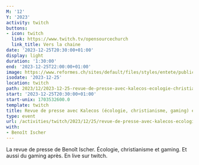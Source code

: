 ```yaml
---
M: '12'
Y: '2023'
activity: twitch
buttons:
- icon: twitch
  link: https://www.twitch.tv/opensourcechurch
  link_title: Vers la chaine
date: '2023-12-25T20:30:00+01:00'
display: light
duration: '1:30:00'
end: '2023-12-25T22:00:00+01:00'
image: https://www.reformes.ch/sites/default/files/styles/entete/public/data/images/comm/257/Beno%C3%AEt%20Ischer.jpg
isodate: '2023-12-25'
location: twitch
path: 2023/12/2023-12-25-revue-de-presse-avec-kalecos-ecologie-christianisme-gaming-et-gaming.md
start: '2023-12-25T20:30:00+01:00'
start-unix: 1703532600.0
template: twitch
title: Revue de presse avec Kalecos (écologie, christianisme, gaming) et gaming
type: event
url: /activities/twitch/2023/12/25/revue-de-presse-avec-kalecos-ecologie-christianisme-gaming-et-gaming
with:
- Benoît Ischer
---
```

La revue de presse de Benoît Ischer. Écologie, christianisme et gaming. Et aussi du gaming après. En live sur twitch.